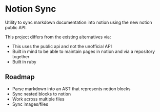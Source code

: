 # Notion Sync

Utility to sync markdown documentation into notion using the new notion public API.

This project differs from the existing alternatives via:

- This uses the public api and not the unofficial API
- Built in mind to be able to maintain pages in notion and via a repository together
- Built in ruby

## Roadmap

- Parse markdown into an AST that represents notion blocks
- Sync nested blocks to notion
- Work across multiple files
- Sync images/files
